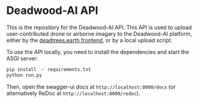 # Deadwood-AI API

This is the repository for the Deadwood-AI API. This API is used to
upload user-contributed drone or airborne imagary to the Deadwood-AI platform, either
by the [deadtrees.earth frontend](https://deadtrees.earth), or by a local upload script.

To use the API locally, you need to install the dependencies and start the ASGI server:

```bash
pip install -r requirements.txt
python run.py
```

Then, open the swagger-ui docs at `http://localhost:8000/docs` (or alternatively ReDoc at `http://localhost:8000/redoc`).